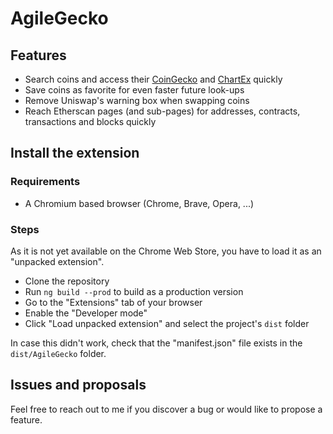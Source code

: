 # AgileGecko

## Features
* Search coins and access their [CoinGecko](https://www.coingecko.com) and [ChartEx](https://www.chartex.pro) quickly
* Save coins as favorite for even faster future look-ups
* Remove Uniswap's warning box when swapping coins
* Reach Etherscan pages (and sub-pages) for addresses, contracts, transactions and blocks quickly


## Install the extension 
### Requirements
* A Chromium based browser (Chrome, Brave, Opera, ...) 

### Steps
As it is not yet available on the Chrome Web Store, you have to load it as an "unpacked extension".
* Clone the repository
* Run `ng build --prod` to build as a production version
* Go to the "Extensions" tab of your browser
* Enable the "Developer mode"
* Click "Load unpacked extension" and select the project's `dist` folder

In case this didn't work, check that the "manifest.json" file exists in the `dist/AgileGecko` folder.

## Issues and proposals 
Feel free to reach out to me if you discover a bug or would like to propose a feature.
